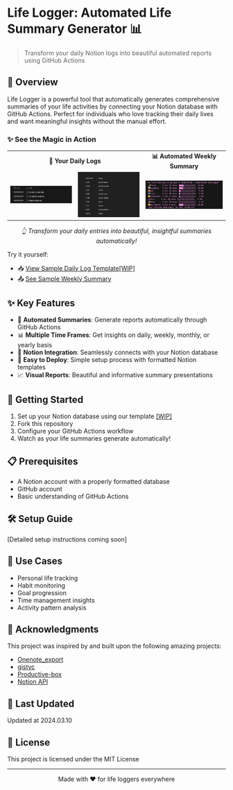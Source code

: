# Life Logger: Automated Life Summary Generator 📊

> Transform your daily Notion logs into beautiful automated reports using GitHub Actions

## 🌟 Overview

Life Logger is a powerful tool that automatically generates comprehensive summaries of your life activities by connecting your Notion database with GitHub Actions. Perfect for individuals who love tracking their daily lives and want meaningful insights without the manual effort.

### ✨ See the Magic in Action

<div align="center">
  <table>
    <tr>
      <td align="center" colspan="2"><b>📝 Your Daily Logs</b></td>
      <td align="center"><b>📊 Automated Weekly Summary</b></td>
    </tr>
    <tr>
      <td>
        <img src="resources/figures/diarySample2.png" alt="Daily Log Example 1" width="300"/>
      </td>
      <td>
        <img src="resources/figures/diarySample1.png" alt="Daily Log Example 2" width="300"/>
      </td>
      <td>
        <img src="resources/figures/reportSample.png" alt="Weekly Summary Example" width="300"/>
      </td>
    </tr>
  </table>

  <p><i>👆 Transform your daily entries into beautiful, insightful summaries automatically!</i></p>
</div>

Try it yourself:
- 📥 [View Sample Daily Log Template[WIP]](https://www.notion.so/life-logger/Daily-Log-1-2024-07-20-2024-07-26-10000000000000000)
- 📤 [See Sample Weekly Summary](https://gist.github.com/Gwihwan-Go/eb5d0abf02532775199f267397dc1b3d)

## ✨ Key Features

- 🤖 **Automated Summaries**: Generate reports automatically through GitHub Actions
- 📊 **Multiple Time Frames**: Get insights on daily, weekly, monthly, or yearly basis
- 🔄 **Notion Integration**: Seamlessly connects with your Notion database
- 📱 **Easy to Deploy**: Simple setup process with formatted Notion templates
- 📈 **Visual Reports**: Beautiful and informative summary presentations

## 🚀 Getting Started

1. Set up your Notion database using our template [[WIP]]()
2. Fork this repository
3. Configure your GitHub Actions workflow
4. Watch as your life summaries generate automatically!

## 📋 Prerequisites

- A Notion account with a properly formatted database
- GitHub account
- Basic understanding of GitHub Actions

## 🛠️ Setup Guide

[Detailed setup instructions coming soon]

## 🎯 Use Cases

- Personal life tracking
- Habit monitoring
- Goal progression
- Time management insights
- Activity pattern analysis

## 🙏 Acknowledgments

This project was inspired by and built upon the following amazing projects:
- [Onenote_export](https://github.com/Danmou/onenote_export)
- [gistyc](https://github.com/ThomasAlbin/gistyc)
- [Productive-box](https://github.com/GwiHwan-Go/productive-box)
- [Notion API](https://developers.notion.com/)

## 📅 Last Updated

Updated at 2024.03.10

## 📝 License

This project is licensed under the MIT License

---

<p align="center">Made with ❤️ for life loggers everywhere</p>
